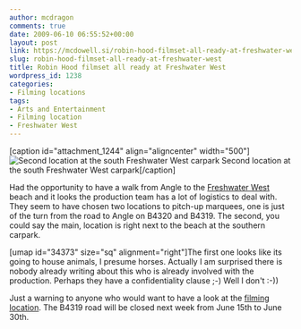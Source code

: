 ```yaml
---
author: mcdragon
comments: true
date: 2009-06-10 06:55:52+00:00
layout: post
link: https://mcdowell.si/robin-hood-filmset-all-ready-at-freshwater-west-1238.html
slug: robin-hood-filmset-all-ready-at-freshwater-west
title: Robin Hood filmset all ready at Freshwater West
wordpress_id: 1238
categories:
- Filming locations
tags:
- Arts and Entertainment
- Filming location
- Freshwater West
---
```


[caption id="attachment_1244" align="aligncenter" width="500"]![Second location at the south Freshwater West carpark](https://mcdowell.si/wp-content/uploads/2009/06/robin_hood_filmset1-1.jpg) Second location at the south Freshwater West carpark[/caption]

Had the opportunity to have a walk from Angle to the [Freshwater West](http://en.wikipedia.org/wiki/Freshwater_West) beach and it looks the production team has a lot of logistics to deal with. They seem to have chosen two locations to pitch-up marquees, one is just of the turn from the road to Angle on B4320 and B4319. The second, you could say the main, location is right next to the beach at the southern carpark.

[umap id="34373" size="sq" alignment="right"]The first one looks like its going to house animals, I presume horses. Actually I am surprised there is nobody already writing about this who is already involved with the production. Perhaps they have a confidentiality clause ;-) Well I don't :-))

Just a warning to anyone who would want to have a look at the [filming location](http://en.wikipedia.org/wiki/Filming_location). The B4319 road will be closed next week from June 15th to June 30th.
